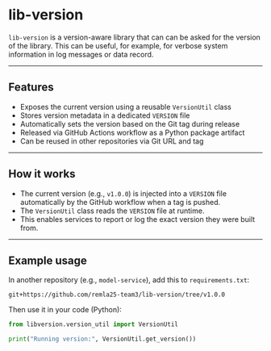 # lib-version

`lib-version` is a version-aware library that can can be asked for the version of the library. This can be useful, for
example, for verbose system information in log messages or data record.

---

## Features

- Exposes the current version using a reusable `VersionUtil` class
- Stores version metadata in a dedicated `VERSION` file
- Automatically sets the version based on the Git tag during release
- Released via GitHub Actions workflow as a Python package artifact
- Can be reused in other repositories via Git URL and tag

---

## How it works

- The current version (e.g., `v1.0.0`) is injected into a `VERSION` file automatically by the GitHub workflow when a tag is pushed.
- The `VersionUtil` class reads the `VERSION` file at runtime.
- This enables services to report or log the exact version they were built from.

---

## Example usage

In another repository (e.g., `model-service`), add this to `requirements.txt`:

    git+https://github.com/remla25-team3/lib-version/tree/v1.0.0

Then use it in your code (Python):

```python
from libversion.version_util import VersionUtil

print("Running version:", VersionUtil.get_version())
